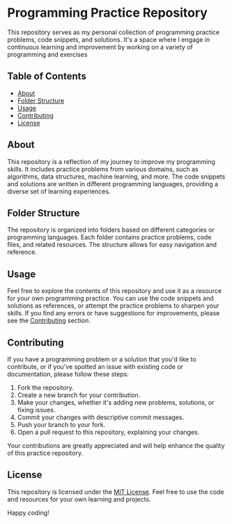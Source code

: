 # Programming Practice Repository

This repository serves as my personal collection of programming practice problems, code snippets, and solutions. It's a space where I engage in continuous learning and improvement by working on a variety of programming  and exercises

## Table of Contents

- [About](#about)
- [Folder Structure](#folder-structure)
- [Usage](#usage)
- [Contributing](#contributing)
- [License](#license)

## About

This repository is a reflection of my journey to improve my programming skills. It includes practice problems from various domains, such as algorithms, data structures, machine learning, and more. The code snippets and solutions are written in different programming languages, providing a diverse set of learning experiences.

## Folder Structure

The repository is organized into folders based on different categories or programming languages. Each folder contains practice problems, code files, and related resources. The structure allows for easy navigation and reference.

## Usage

Feel free to explore the contents of this repository and use it as a resource for your own programming practice. You can use the code snippets and solutions as references, or attempt the practice problems to sharpen your skills. If you find any errors or have suggestions for improvements, please see the [Contributing](#contributing) section.

## Contributing

If you have a programming problem or a solution that you'd like to contribute, or if you've spotted an issue with existing code or documentation, please follow these steps:

1. Fork the repository.
2. Create a new branch for your contribution.
3. Make your changes, whether it's adding new problems, solutions, or fixing issues.
4. Commit your changes with descriptive commit messages.
5. Push your branch to your fork.
6. Open a pull request to this repository, explaining your changes.

Your contributions are greatly appreciated and will help enhance the quality of this practice repository.

## License

This repository is licensed under the [MIT License](LICENSE). Feel free to use the code and resources for your own learning and projects.

Happy coding!


